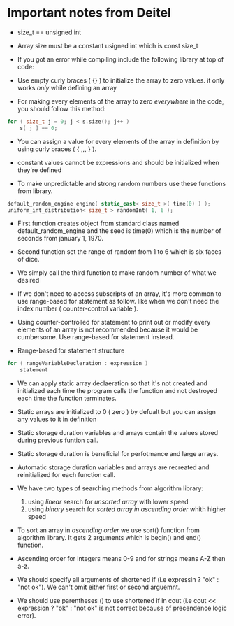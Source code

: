 # Important notes from Deitel

* size_t == unsigned int

* Array size must be a constant usigned int which is const size_t

* If you got an error while compiling include the following library at top of code: <cstddef>

* Use empty curly braces ( {} ) to initialize the array to zero values. it only works *only* while defining an array

* For making every elements of the array to zero *everywhere* in the code, you should follow this method:
```c++
for ( size_t j = 0; j < s.size(); j++ )
	s[ j ] == 0;
```

* You can assign a value for every elements of the array in definition by using curly braces ( { ,,, } ).

* constant values cannot be expressions and should be initialized when they're defined



* To make unpredictable and strong random numbers use these functions from <random> library.
```c++
default_random_engine engine( static_cast< size_t >( time(0) ) );
uniform_int_distribution< size_t > randomInt( 1, 6 );
```

* First function creates object from standard class named  default_random_engine and the seed is time(0) which is the number of seconds from january 1, 1970.

* Second function set the range of random from 1 to 6 which is six faces of dice.

* We simply call the third function to make random number of what we desired

* If we don't need to access subscripts of an array, it's more common to use range-based for statement as follow.
like when we don't need the index number ( counter-control variable ).

* Using counter-controlled for statement to print out or modify every elements of an array is not recommended because it would be cumbersome. Use range-based for statement instead.

* Range-based for statement structure
```c++
for ( rangeVariableDecleration : expression )
	statement
```

* We can apply static array declaeration so that it's not created and initialized each time the program calls the function and not destroyed each time the function terminates.

* Static arrays are initialized to 0 ( zero ) by defualt but you can assign any values to it in definition

* Static storage duration variables and arrays contain the values stored during previous funtion call.

* Static storage duration is beneficial for perfotmance and large arrays.

* Automatic storage duration variables and arrays are recreated and reinitialized for each function call.

* We have two types of searching methods from algorithm library:
    1) using *linear* search for *unsorted array* with lower speed
    2) using *binary* search for *sorted array in ascending order* whith higher speed

* To sort an array in *ascending order* we use sort() function from algorithm library. It gets 2 arguments which is begin() and end() function.

* Ascending order for integers means 0-9 and for strings means A-Z then a-z.

* We should specify all arguments of shortened if (i.e expressin ? "ok" : "not ok"). We can't omit either first or second arguemnt.

* We should use parentheses () to use shortened if in cout (i.e cout << expression ? "ok" : "not ok" is not correct because of precendence logic error).